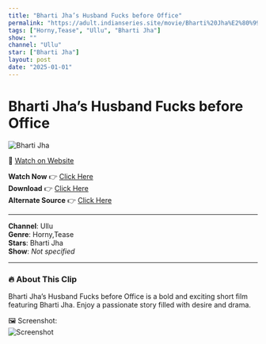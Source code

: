 ```yaml
---
title: "Bharti Jha’s Husband Fucks before Office"
permalink: "https://adult.indianseries.site/movie/Bharti%20Jha%E2%80%99s%20Husband%20Fucks%20before%20Office"
tags: ["Horny,Tease", "Ullu", "Bharti Jha"]
show: ""
channel: "Ullu"
star: ["Bharti Jha"]
layout: post
date: "2025-01-01"
---
```


# Bharti Jha’s Husband Fucks before Office

![Bharti Jha](https://shorts.desisins.com/wp-content/uploads/2023/08/Bharti-Jha-Before-Office-Ullu-DesiSins.com_.jpg)

🔗 [Watch on Website](https://adult.indianseries.site/movie/Bharti%20Jha%E2%80%99s%20Husband%20Fucks%20before%20Office)

**Watch Now** 👉 [Click Here](https://adult.indianseries.site/movie/Bharti%20Jha%E2%80%99s%20Husband%20Fucks%20before%20Office)  
**Download** 👉 [Click Here](https://adult.indianseries.site/movie/Bharti%20Jha%E2%80%99s%20Husband%20Fucks%20before%20Office)  
**Alternate Source** 👉 [Click Here](https://adult.indianseries.site/movie/Bharti%20Jha%E2%80%99s%20Husband%20Fucks%20before%20Office)

---

**Channel**: Ullu  
**Genre**: Horny,Tease  
**Stars**: Bharti Jha  
**Show**: *Not specified*

---

### 🔥 About This Clip

Bharti Jha’s Husband Fucks before Office is a bold and exciting short film featuring Bharti Jha. Enjoy a passionate story filled with desire and drama.
 
🖼️ Screenshot:  
![Screenshot](https://shorts.desisins.com/wp-content/uploads/2023/08/Bharti-Jha-Before-Office-Ullu-DesiSins.com_.jpg)
